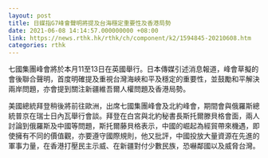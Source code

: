 ```yaml
---
layout: post
title: 日媒指G7峰會聲明將提及台海穩定重要性及香港局勢
date: 2021-06-08 14:14:57.000000000 +08:00
link: https://news.rthk.hk/rthk/ch/component/k2/1594845-20210608.htm
categories: rthk
---
```


七國集團峰會將於本月11至13日在英國舉行。日本傳媒引述消息報道，峰會草擬的會後聯合聲明，首度明確提及重視台灣海峽和平及穩定的重要性，並鼓勵和平解決兩岸問題，亦會提到關注新疆維吾爾人權問題及香港局勢。

美國總統拜登稍後將前往歐洲，出席七國集團峰會及北約峰會，期間會與俄羅斯總統普京在瑞士日內瓦舉行會談。拜登在白宮與北約秘書長斯托爾滕貝格會面，兩人討論到俄羅斯及中國等問題，斯托爾藤貝格表示，中國的崛起為經貿帶來機遇，即使擁有不同的價值觀，亦要遵守國際規則，他又批評，中國投放大量資源在先進的軍事力量，在香港打壓民主示威、在新疆對付少數民族，恐嚇鄰國以及威脅台灣。
